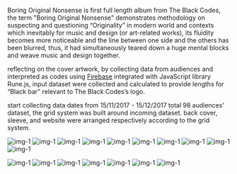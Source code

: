 Boring Original Nonsense is first full length album from The Black Codes, the term "Boring Original Nonsense" demonstrates methodology on suspecting and questioning “Originality” in modern world and contexts which inevitably for music and design (or art-related works), its fluidity becomes more noticeable and the line between one side and the others has been blurred, thus, it had simultaneously teared down a huge mental blocks and weave music and design together.

reflecting on the cover artwork, by collecting data from audiences and interpreted as codes using [Firebase](https://firebase.google.com/) integrated with JavaScript library Rune.js, input dataset were collected and calculated to provide lengths for “Black bar” relevant to The Black Codes’s logo.

start collecting data dates from 15/11/2017 - 15/12/2017 total 98 audiences’ dataset, the grid system was built around incoming dataset. back cover, sleeve, and website were arranged respectively according to the grid system.

![img-1](/media/images/the-black-codes-aw/01.jpg)
![img-1](/media/images/the-black-codes-aw/02.jpg)
![img-1](/media/images/the-black-codes-aw/03.jpg)
![img-1](/media/images/the-black-codes-aw/04.jpg)
![img-1](/media/images/the-black-codes-aw/05.jpg)
![img-1](/media/images/the-black-codes-aw/06.jpg)
![img-1](/media/images/the-black-codes-aw/07.jpg)
![img-1](/media/images/the-black-codes-aw/08.jpg)
![img-1](/media/images/the-black-codes-aw/09.jpg)
![img-1](/media/images/the-black-codes-aw/10.jpg)

![img-1](/media/images/the-black-codes-aw/11.gif)
![img-1](/media/images/the-black-codes-aw/12.jpg)
![img-1](/media/images/the-black-codes-aw/13.jpg)
![img-1](/media/images/the-black-codes-aw/14.jpg)
![img-1](/media/images/the-black-codes-aw/15.jpg)
![img-1](/media/images/the-black-codes-aw/16.jpg)
![img-1](/media/images/the-black-codes-aw/17.jpg)